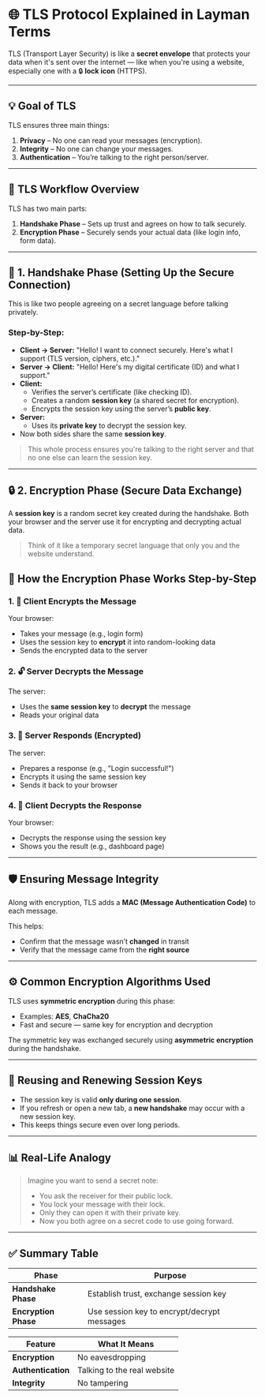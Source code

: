 # 🌐 TLS Protocol Explained in Layman Terms

TLS (Transport Layer Security) is like a **secret envelope** that protects your data when it's sent over the internet — like when you're using a website, especially one with a 🔒 **lock icon** (HTTPS).

---

## 💡 Goal of TLS

TLS ensures three main things:

1. **Privacy** – No one can read your messages (encryption).
2. **Integrity** – No one can change your messages.
3. **Authentication** – You’re talking to the right person/server.

---

## 🔐 TLS Workflow Overview

TLS has two main parts:

1. **Handshake Phase** – Sets up trust and agrees on how to talk securely.
2. **Encryption Phase** – Securely sends your actual data (like login info, form data).

---

## 🤝 1. Handshake Phase (Setting Up the Secure Connection)

This is like two people agreeing on a secret language before talking privately.

### Step-by-Step:

- **Client → Server:** "Hello! I want to connect securely. Here's what I support (TLS version, ciphers, etc.)."
- **Server → Client:** "Hello! Here's my digital certificate (ID) and what I support."
- **Client:**
  - Verifies the server’s certificate (like checking ID).
  - Creates a random **session key** (a shared secret for encryption).
  - Encrypts the session key using the server’s **public key**.
- **Server:**
  - Uses its **private key** to decrypt the session key.
-  Now both sides share the same **session key**.

> This whole process ensures you're talking to the right server and that no one else can learn the session key.

---

## 🔒 2. Encryption Phase (Secure Data Exchange)


A **session key** is a random secret key created during the handshake.
Both your browser and the server use it for encrypting and decrypting actual data.

> Think of it like a temporary secret language that only you and the website understand.


## 🔁 How the Encryption Phase Works Step-by-Step

### 1. 🔏 Client Encrypts the Message
Your browser:
- Takes your message (e.g., login form)
- Uses the session key to **encrypt** it into random-looking data
- Sends the encrypted data to the server

### 2. 🔓 Server Decrypts the Message
The server:
- Uses the **same session key** to **decrypt** the message
- Reads your original data

### 3. 🔄 Server Responds (Encrypted)
The server:
- Prepares a response (e.g., "Login successful!")
- Encrypts it using the same session key
- Sends it back to your browser

### 4. 🧠 Client Decrypts the Response
Your browser:
- Decrypts the response using the session key
- Shows you the result (e.g., dashboard page)

---

## 🛡️ Ensuring Message Integrity

Along with encryption, TLS adds a **MAC (Message Authentication Code)** to each message.

This helps:
- Confirm that the message wasn’t **changed** in transit
- Verify that the message came from the **right source**

---

## ⚙️ Common Encryption Algorithms Used

TLS uses **symmetric encryption** during this phase:
- Examples: **AES**, **ChaCha20**
- Fast and secure — same key for encryption and decryption

The symmetric key was exchanged securely using **asymmetric encryption** during the handshake.

---

## 🔄 Reusing and Renewing Session Keys

- The session key is valid **only during one session**.
- If you refresh or open a new tab, a **new handshake** may occur with a new session key.
- This keeps things secure even over long periods.


---

## 📊 Real-Life Analogy

> Imagine you want to send a secret note:
>
> - You ask the receiver for their public lock.
> - You lock your message with their lock.
> - Only they can open it with their private key.
> - Now you both agree on a secret code to use going forward.

---

## ✅ Summary Table

| Phase              | Purpose                                      |
|--------------------|----------------------------------------------|
| **Handshake Phase**| Establish trust, exchange session key        |
| **Encryption Phase**| Use session key to encrypt/decrypt messages |

| Feature           | What It Means                |
|-------------------|------------------------------|
| **Encryption**    | No eavesdropping             |
| **Authentication**| Talking to the real website  |
| **Integrity**     | No tampering                 |
